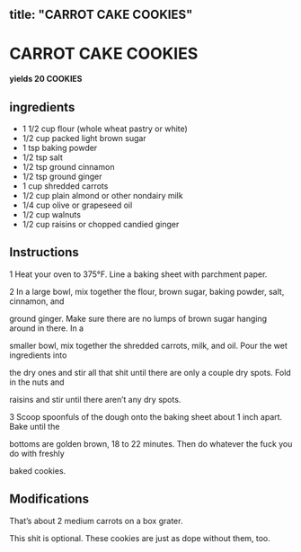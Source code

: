

title: "CARROT CAKE COOKIES"
---
# CARROT CAKE COOKIES



#### yields  20 COOKIES


## ingredients
* 1 1/2 cup flour (whole wheat pastry or white) 
* 1/2 cup packed light brown sugar 
* 1 tsp baking powder 
* 1/2 tsp salt 
* 1/2 tsp ground cinnamon 
* 1/2 tsp ground ginger 
* 1 cup shredded carrots 
* 1/2 cup plain almond or other nondairy milk 
* 1/4 cup olive or grapeseed oil 
* 1/2 cup walnuts 
* 1/2 cup raisins or chopped candied ginger 



## Instructions
1 Heat your oven to 375°F. Line a baking sheet with parchment paper.

2 In a large bowl, mix together the flour, brown sugar, baking powder, salt, cinnamon, and

ground ginger. Make sure there are no lumps of brown sugar hanging around in there. In a

smaller bowl, mix together the shredded carrots, milk, and oil. Pour the wet ingredients into

the dry ones and stir all that shit until there are only a couple dry spots. Fold in the nuts and

raisins and stir until there aren’t any dry spots.

3 Scoop spoonfuls of the dough onto the baking sheet about 1 inch apart. Bake until the

bottoms are golden brown, 18 to 22 minutes. Then do whatever the fuck you do with freshly

baked cookies.



## Modifications
That’s about 2 medium carrots on a box grater.

 This shit is optional. These cookies are just as dope without them, too.




